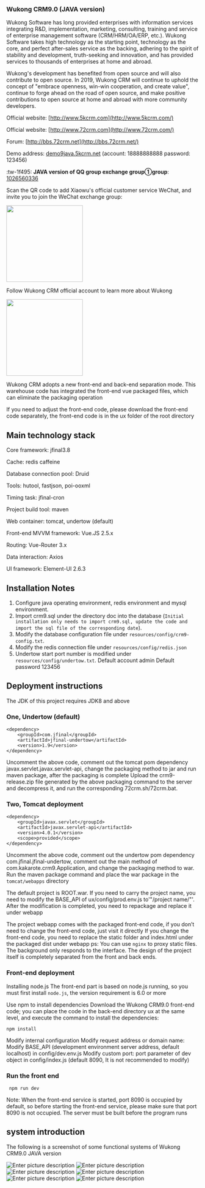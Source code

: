 ### Wukong CRM9.0 (JAVA version)
Wukong Software has long provided enterprises with information services integrating R&D, implementation, marketing, consulting, training and service of enterprise management software (CRM/HRM/OA/ERP, etc.). Wukong Software takes high technology as the starting point, technology as the core, and perfect after-sales service as the backing, adhering to the spirit of stability and development, truth-seeking and innovation, and has provided services to thousands of enterprises at home and abroad.

Wukong's development has benefited from open source and will also contribute to open source. In 2019, Wukong CRM will continue to uphold the concept of "embrace openness, win-win cooperation, and create value", continue to forge ahead on the road of open source, and make positive contributions to open source at home and abroad with more community developers.

Official website: [http://www.5kcrm.com](http://www.5kcrm.com/)

Official website: [http://www.72crm.com](http://www.72crm.com/)

Forum: [http://bbs.72crm.net](http://bbs.72crm.net/)

Demo address: [demo9java.5kcrm.net](http://demo9java.5kcrm.net/) (account: 18888888888 password: 123456)

 :tw-1f495: **JAVA version of QQ group exchange group①group**: [1026560336](https://shang.qq.com/wpa/qunwpa?idkey=13d5e5809eb9feb350336e55c8b7a00b9cb472078b09b4441222a52dd76b278e)


Scan the QR code to add Xiaowu's official customer service WeChat, and invite you to join the WeChat exchange group:

<img src="https://images.gitee.com/uploads/images/2019/1231/115927_f9c580c8_345098.png" width="200">


Follow Wukong CRM official account to learn more about Wukong

<img src="https://images.gitee.com/uploads/images/2019/1202/140117_0217f5aa_345098.jpeg" width="200">






Wukong CRM adopts a new front-end and back-end separation mode. This warehouse code has integrated the front-end vue packaged files, which can eliminate the packaging operation

If you need to adjust the front-end code, please download the front-end code separately, the front-end code is in the ux folder of the root directory


## Main technology stack

Core framework: jfinal3.8

Cache: redis caffeine

Database connection pool: Druid

Tools: hutool, fastjson, poi-ooxml

Timing task: jfinal-cron

Project build tool: maven

Web container: tomcat, undertow (default)

Front-end MVVM framework: Vue.JS 2.5.x

Routing: Vue-Router 3.x

Data interaction: Axios

UI framework: Element-UI 2.6.3



## Installation Notes

1. Configure java operating environment, redis environment and mysql environment.
2. Import crm9.sql under the directory doc into the database (`Initial installation only needs to import crm9.sql, update the code and import the sql file of the corresponding date`).
3. Modify the database configuration file under `resources/config/crm9-config.txt`.
4. Modify the redis connection file under `resources/config/redis.json`
5. Undertow start port number is modified under `resources/config/undertow.txt`.
Default account admin Default password 123456



## Deployment instructions

The JDK of this project requires JDK8 and above


### One, Undertow (default)


```
<dependency>
    <groupId>com.jfinal</groupId>
    <artifactId>jfinal-undertow</artifactId>
    <version>1.9</version>
</dependency>
```

Uncomment the above code, comment out the tomcat pom dependency javax.servlet.javax.servlet-api, change the packaging method to jar and run maven package, after the packaging is complete
Upload the crm9-release.zip file generated by the above packaging command to the server and decompress it, and run the corresponding 72crm.sh/72crm.bat.

### Two, Tomcat deployment


```
<dependency>
    <groupId>javax.servlet</groupId>
    <artifactId>javax.servlet-api</artifactId>
    <version>4.0.1</version>
    <scope>provided</scope>
</dependency>
```

Uncomment the above code, comment out the undertow pom dependency com.jfinal.jfinal-undertow, comment out the main method of com.kakarote.crm9.Application, and change the packaging method to war.
Run the maven package command and place the war package in the `tomcat/webapps` directory

The default project is ROOT.war. If you need to carry the project name, you need to modify the BASE_API of ux/config/prod.env.js to'"/project name/"'. After the modification is completed, you need to repackage and replace it under webapp


The project webapp comes with the packaged front-end code, if you don’t need to change the front-end code, just visit it directly
If you change the front-end code, you need to replace the static folder and index.html under the packaged dist under webapp
ps: You can use `nginx` to proxy static files. The background only responds to the interface. The design of the project itself is completely separated from the front and back ends.



### Front-end deployment

Installing node.js The front-end part is based on node.js running, so you must first install `node.js`, the version requirement is 6.0 or more

Use npm to install dependencies Download the Wukong CRM9.0 front-end code; you can place the code in the back-end directory ux at the same level, and execute the command to install the dependencies:

    npm install

Modify internal configuration Modify request address or domain name: Modify BASE_API (development environment server address, default localhost) in config/dev.env.js Modify custom port: port parameter of dev object in config/index.js (default 8090, It is not recommended to modify)

### Run the front end

     npm run dev

Note: When the front-end service is started, port 8090 is occupied by default, so before starting the front-end service, please make sure that port 8090 is not occupied.
The server must be built before the program runs



## system introduction

The following is a screenshot of some functional systems of Wukong CRM9.0 JAVA version

![Enter picture description](https://images.gitee.com/uploads/images/2019/0523/093932_dacf59fe_345098.png "g4.png")
![Enter picture description](https://images.gitee.com/uploads/images/2019/0523/093941_44519a69_345098.png "g1.png")
![Enter picture description](https://images.gitee.com/uploads/images/2019/0523/093950_3dfe6ad0_345098.png "g3.png")
![Enter picture description](https://images.gitee.com/uploads/images/2019/0523/093957_e39d2e09_345098.png "g5.png")
![Enter picture description](https://images.gitee.com/uploads/images/2019/0523/094004_5964050b_345098.png "g6.png")
![Enter picture description](https://images.gitee.com/uploads/images/2019/0523/094011_048b3c7a_345098.png "g9.png")

